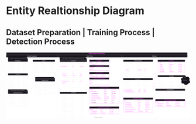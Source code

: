 # Entity Realtionship Diagram  

## Dataset Preparation | Training Process | Detection Process  

<img src="EntityRelationshipDiagram.drawio.svg" alt="Entity Realtionship Diagram SVG" />